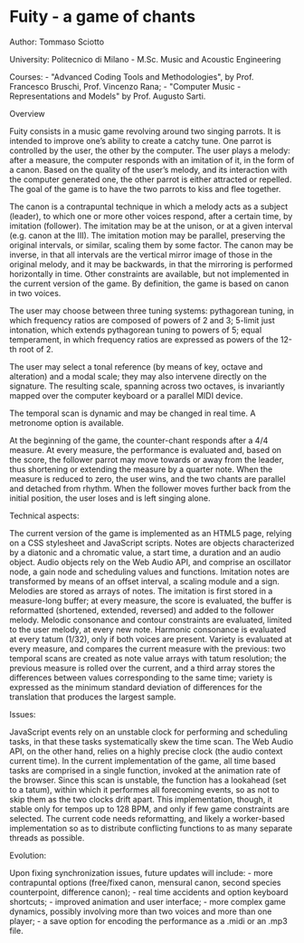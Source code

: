 # Fuity - a game of chants

Author: Tommaso Sciotto

University: Politecnico di Milano - M.Sc. Music and Acoustic Engineering

Courses:
	- "Advanced Coding Tools and Methodologies", by Prof. Francesco Bruschi, Prof. Vincenzo Rana;
	- "Computer Music - Representations and Models" by Prof. Augusto Sarti.



Overview

Fuity consists in a music game revolving around two singing parrots.
It is intended to improve one’s ability to create a catchy tune.
One parrot is controlled by the user, the other by the computer. The user plays a melody: after a measure, the computer responds with an imitation of it, in the form of a canon.
Based on the quality of the user’s melody, and its interaction with the computer generated one, the other parrot is either attracted or repelled.
The goal of the game is to have the two parrots to kiss and flee together.

The canon is a contrapuntal technique in which a melody acts as a subject (leader), to which one or more other voices respond, after a certain time, by imitation (follower).
The imitation may be at the unison, or at a given interval (e.g. canon at the III).
The imitation motion may be parallel, preserving the original intervals, or similar, scaling them by some factor.
The canon may be inverse, in that all intervals are the vertical mirror image of those in the original melody, and it may be backwards, in that the mirroring is performed horizontally in time. 
Other constraints are available, but not implemented in the current version of the game.
By definition, the game is based on canon in two voices.

The user may choose between three tuning systems: pythagorean tuning, in which frequency ratios are composed of powers of 2 and 3; 5-limit just intonation, which extends pythagorean tuning to powers of 5; equal temperament, in which frequency ratios are expressed as powers of the 12-th root of 2.

The user may select a tonal reference (by means of key, octave and alteration) and a modal scale; they may also intervene directly on the signature. The resulting scale, spanning across two octaves, is invariantly mapped over the computer keyboard or a parallel MIDI device.

The temporal scan is dynamic and may be changed in real time.
A metronome option is available.

At the beginning of the game, the counter-chant responds after a 4/4 measure.
At every measure, the performance is evaluated and, based on the score, the follower parrot may move towards or away from the leader, thus shortening or extending the measure by a quarter note.
When the measure is reduced to zero, the user wins, and the two chants are parallel and detached from rhythm.
When the follower moves further back from the initial position, the user loses and is left singing alone.



Technical aspects:

The current version of the game is implemented as an HTML5 page, relying on a CSS stylesheet and JavaScript scripts.
Notes are objects characterized by a diatonic and a chromatic value, a start time, a duration and an audio object.
Audio objects rely on the Web Audio API, and comprise an oscillator node, a gain node and scheduling values and functions.
Imitation notes are transformed by means of an offset interval, a scaling module and a sign.
Melodies are stored as arrays of notes. The imitation is first stored in a measure-long buffer; at every measure, the score is evaluated, the buffer is reformatted (shortened, extended, reversed) and added to the follower melody.
Melodic consonance and contour constraints are evaluated, limited to the user melody, at every new note.
Harmonic consonance is evaluated at every tatum (1/32), only if both voices are present.
Variety is evaluated at every measure, and compares the current measure with the previous: two temporal scans are created as note value arrays with tatum resolution; the previous measure is rolled over the current, and a third array stores the differences between values corresponding to the same time; variety is expressed as the minimum standard deviation of differences for the translation that produces the largest sample.



Issues:

JavaScript events rely on an unstable clock for performing and scheduling tasks, in that these tasks systematically skew the time scan.
The Web Audio API, on the other hand, relies on a highly precise clock (the audio context current time).
In the current implementation of the game, all time based tasks are comprised in a single function, invoked at the animation rate of the browser. Since this scan is unstable, the function has a lookahead (set to a tatum), within which it performes all forecoming events, so as not to skip them as the two clocks drift apart.
This implementation, though, it stable only for tempos up to 128 BPM, and only if few game constraints are selected.
The current code needs reformatting, and likely a worker-based implementation so as to distribute conflicting functions to as many separate threads as possible.



Evolution:

Upon fixing synchronization issues, future updates will include:
	- more contrapuntal options (free/fixed canon, mensural canon, second species counterpoint, difference canon);
	- real time accidents and option keyboard shortcuts;
	- improved animation and user interface;
	- more complex game dynamics, possibly involving more than two voices and more than one player;
	- a save option for encoding the performance as a .midi or an .mp3 file.
